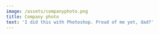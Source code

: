```yaml
---
image: /assets/companyphoto.png
title: Company photo
text: 'I did this with Photoshop. Proud of me yet, dad?'
---
```


